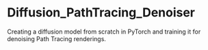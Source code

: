 # Diffusion_PathTracing_Denoiser
Creating a diffusion model from scratch in PyTorch and training it for denoising Path Tracing renderings.
